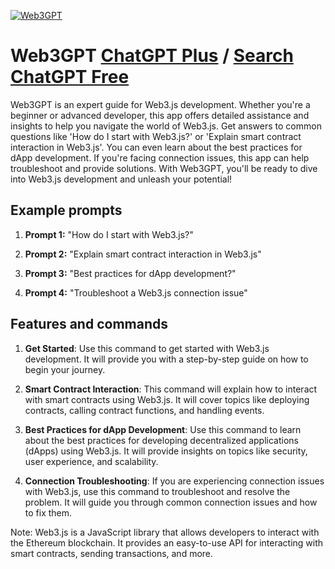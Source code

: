 
[![Web3GPT](https://files.oaiusercontent.com/file-pMaT8cCyxgja9YJ2Y8UewWws?se=2123-10-18T03%3A23%3A01Z&sp=r&sv=2021-08-06&sr=b&rscc=max-age%3D31536000%2C%20immutable&rscd=attachment%3B%20filename%3Df6078250-e09b-46d0-bff9-02b99f4ba4e7.png&sig=rrN4XSw3ih/dKS5hilSjxRGMyGVa2U6A7cwsy4zX4Mc%3D)](https://chat.openai.com/g/g-1eOr7Xqzj-web3gpt)

# Web3GPT [ChatGPT Plus](https://chat.openai.com/g/g-1eOr7Xqzj-web3gpt) / [Search ChatGPT Free](https://gptcall.net/index.html#/?search=Web3GPT)

Web3GPT is an expert guide for Web3.js development. Whether you're a beginner or advanced developer, this app offers detailed assistance and insights to help you navigate the world of Web3.js. Get answers to common questions like 'How do I start with Web3.js?' or 'Explain smart contract interaction in Web3.js'. You can even learn about the best practices for dApp development. If you're facing connection issues, this app can help troubleshoot and provide solutions. With Web3GPT, you'll be ready to dive into Web3.js development and unleash your potential!

## Example prompts

1. **Prompt 1:** "How do I start with Web3.js?"

2. **Prompt 2:** "Explain smart contract interaction in Web3.js"

3. **Prompt 3:** "Best practices for dApp development?"

4. **Prompt 4:** "Troubleshoot a Web3.js connection issue"

## Features and commands

1. **Get Started**: Use this command to get started with Web3.js development. It will provide you with a step-by-step guide on how to begin your journey.

2. **Smart Contract Interaction**: This command will explain how to interact with smart contracts using Web3.js. It will cover topics like deploying contracts, calling contract functions, and handling events.

3. **Best Practices for dApp Development**: Use this command to learn about the best practices for developing decentralized applications (dApps) using Web3.js. It will provide insights on topics like security, user experience, and scalability.

4. **Connection Troubleshooting**: If you are experiencing connection issues with Web3.js, use this command to troubleshoot and resolve the problem. It will guide you through common connection issues and how to fix them.

Note: Web3.js is a JavaScript library that allows developers to interact with the Ethereum blockchain. It provides an easy-to-use API for interacting with smart contracts, sending transactions, and more.


